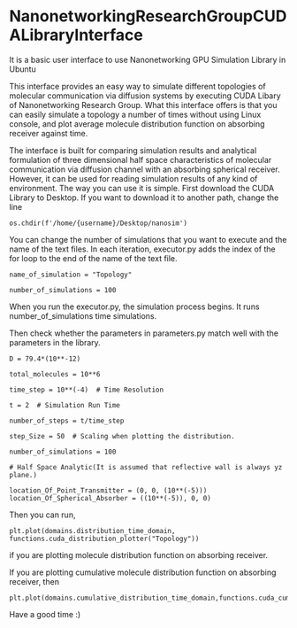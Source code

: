 # NanonetworkingResearchGroupCUDALibraryInterface
It is a basic user interface to use Nanonetworking GPU Simulation Library in Ubuntu

This interface provides an easy way to simulate different topologies of molecular communication via diffusion systems by executing CUDA Libary of Nanonetworking Research Group. What this interface offers is that you can easily simulate a topology a number of times without using Linux console, and plot average molecule distribution function on absorbing receiver against time.

The interface is built for comparing simulation results and analytical formulation of three dimensional half space characteristics of molecular communication via diffusion channel with an absorbing spherical receiver. However, it can be used for reading simulation results of any kind of environment. The way you can use it is simple. First download the CUDA Library to Desktop. If you want to download it to another path, change the line 

```
os.chdir(f'/home/{username}/Desktop/nanosim')
```
You can change the number of simulations that you want to execute and the name of the text files. In each iteration, executor.py adds the index of the for loop to the end of the name of the text file. 

```
name_of_simulation = "Topology"

number_of_simulations = 100
```

When you run the executor.py, the simulation process begins. It runs number_of_simulations time simulations. 

Then check whether the parameters in parameters.py match well with the parameters in the library.

```
D = 79.4*(10**-12)

total_molecules = 10**6

time_step = 10**(-4)  # Time Resolution

t = 2  # Simulation Run Time

number_of_steps = t/time_step

step_Size = 50  # Scaling when plotting the distribution.

number_of_simulations = 100

# Half Space Analytic(It is assumed that reflective wall is always yz plane.)

location_Of_Point_Transmitter = (0, 0, (10**(-5)))
location_Of_Spherical_Absorber = ((10**(-5)), 0, 0)
```

Then you can run,
```
plt.plot(domains.distribution_time_domain, functions.cuda_distribution_plotter("Topology"))
```
if you are plotting molecule distribution function on absorbing receiver.

If you are plotting cumulative molecule distribution function on absorbing receiver, then

```
plt.plot(domains.cumulative_distribution_time_domain,functions.cuda_cumulative_distribution_plotter("Topology"))
```

Have a good time :) 
